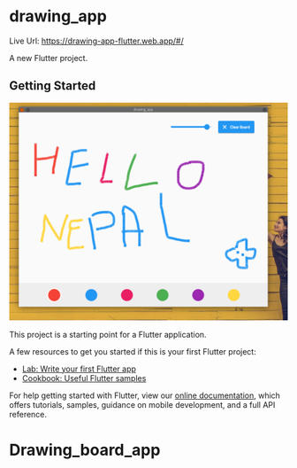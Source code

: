 # drawing_app

Live Url: https://drawing-app-flutter.web.app/#/

A new Flutter project.

## Getting Started


![image](https://github.com/iamsmr/Drawing_board_app/blob/main/181705378_366283904806795_4635762065808983078_n.png)

This project is a starting point for a Flutter application.

A few resources to get you started if this is your first Flutter project:

- [Lab: Write your first Flutter app](https://flutter.dev/docs/get-started/codelab)
- [Cookbook: Useful Flutter samples](https://flutter.dev/docs/cookbook)

For help getting started with Flutter, view our
[online documentation](https://flutter.dev/docs), which offers tutorials,
samples, guidance on mobile development, and a full API reference.
# Drawing_board_app
